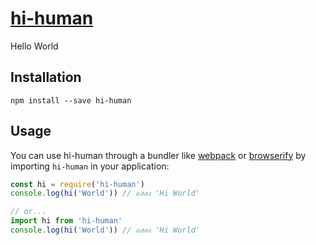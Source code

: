 # [hi-human][hi-human-url]
Hello World

## Installation
`npm install --save hi-human`

## Usage
You can use hi-human through a bundler like [webpack][webpack-url] or [browserify][browserify-url] by importing `hi-human` in your application:

```js
const hi = require('hi-human')
console.log(hi('World')) // แสดง 'Hi World'

// or...
import hi from 'hi-human'
console.log(hi('World')) // แสดง 'Hi World'
```

[hi-human-url]: https://github.com/sanigame/hi-human
[webpack-url]: https://webpack.github.io/
[browserify-url]: http://browserify.org/